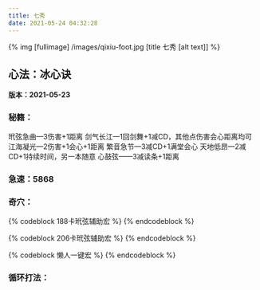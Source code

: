 ```yaml
---
title: 七秀
date: 2021-05-24 04:32:28
---
```

{% img [fullimage] /images/qixiu-foot.jpg [title 七秀 [alt text]] %}
## 心法：冰心诀

**版本：2021-05-23**

### 秘籍：
玳弦急曲—3伤害+1距离
剑气长江—1回剑舞+1减CD，其他点伤害会心距离均可
江海凝光—2伤害+1会心+1距离
繁音急节—3减CD+1满堂会心
天地低昂—2减CD+1持续时间，另一本随意
心鼓弦——3减读条+1距离

### 急速：5868

### 奇穴：
{% codeblock 188卡玳弦辅助宏 %}
{% endcodeblock %}

{% codeblock 206卡玳弦辅助宏 %}
{% endcodeblock %}

{% codeblock 懒人一键宏 %}
{% endcodeblock %}

### 循环打法：
